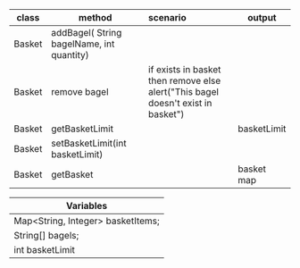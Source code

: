 | class  | method                                    | scenario                                                                         | output      |
|--------|-------------------------------------------|:---------------------------------------------------------------------------------|-------------|
| Basket | addBagel( String bagelName, int quantity) |                                                                                  |             |
| Basket | remove bagel                              | if exists in basket then remove else alert("This bagel doesn't exist in basket") |             |
| Basket | getBasketLimit                            |                                                                                  | basketLimit |
| Basket | setBasketLimit(int  basketLimit)          |                                                                                  |             |
| Basket | getBasket                                 |                                                                                  | basket map  |

| Variables                    |
|------------------------------|
| Map<String, Integer> basketItems; |
| String[] bagels;             |
| int basketLimit              |

